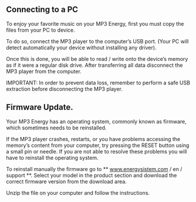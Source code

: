 ﻿## Connecting to a PC  

To enjoy your favorite music on your MP3 Energy, first you must copy the files from your PC to device. 

To do so, connect the MP3 player to the computer’s USB port. (Your PC will detect automatically your device without installing any driver). 

Once this is done, you will be able to read / write onto the device’s memory as if it were a regular disk drive. 
After transferring all data disconnect the MP3 player from the computer. 

IMPORTANT: In order to prevent data loss, remember to perform a safe USB extraction before disconnecting the MP3 player. 

## Firmware Update. 

Your MP3 Energy has an operating system, commonly known as firmware, which sometimes needs to be reinstalled. 

If the MP3 player crashes, restarts, or you have problems accessing the memory’s content from your computer, try pressing the RESET button using a small pin or needle. If you are not able to resolve these problems you will have to reinstall the operating system.

To reinstall manually the firmware go to ** www.energysistem.com / en / support **. Select your model in the product section and download the correct firmware version from the download area. 

Unzip the file on your computer and follow the 
instructions.
